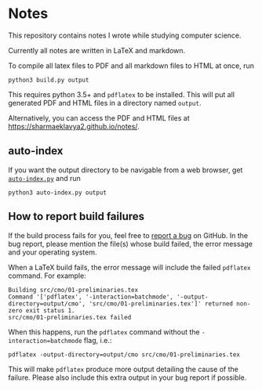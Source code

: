 # Notes

This repository contains notes I wrote while studying computer science.

Currently all notes are written in LaTeX and markdown.

To compile all latex files to PDF and all markdown files to HTML at once, run

    python3 build.py output

This requires python 3.5+ and `pdflatex` to be installed.
This will put all generated PDF and HTML files in a directory named `output`.

Alternatively, you can access the PDF and HTML files at <https://sharmaeklavya2.github.io/notes/>.

## auto-index

If you want the output directory to be navigable from a web browser,
get [`auto-index.py`](https://github.com/sharmaeklavya2/auto-index) and run

    python3 auto-index.py output

## How to report build failures

If the build process fails for you, feel free to
[report a bug](https://github.com/sharmaeklavya2/notes/issues/new) on GitHub.
In the bug report, please mention the file(s) whose build failed, the error message and your operating system.

When a LaTeX build fails, the error message will include the failed `pdflatex` command.
For example:

    Building src/cmo/01-preliminaries.tex
    Command '['pdflatex', '-interaction=batchmode', '-output-directory=output/cmo', 'src/cmo/01-preliminaries.tex']' returned non-zero exit status 1.
    src/cmo/01-preliminaries.tex failed

When this happens, run the `pdflatex` command without the `-interaction=batchmode` flag, i.e.:

    pdflatex -output-directory=output/cmo src/cmo/01-preliminaries.tex

This will make `pdflatex` produce more output detailing the cause of the failure.
Please also include this extra output in your bug report if possible.
